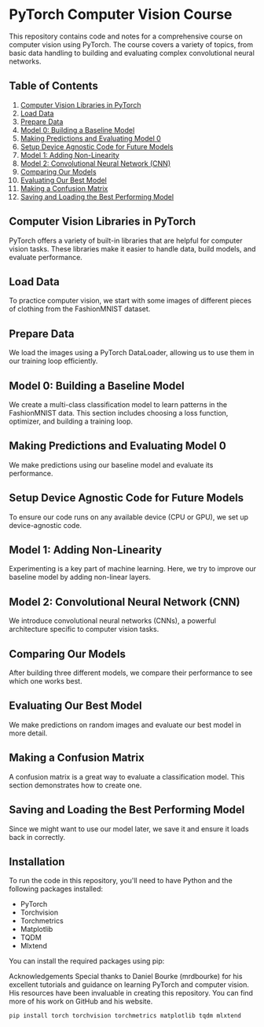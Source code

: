 # PyTorch Computer Vision Course

This repository contains code and notes for a comprehensive course on computer vision using PyTorch. The course covers a variety of topics, from basic data handling to building and evaluating complex convolutional neural networks.

## Table of Contents

1. [Computer Vision Libraries in PyTorch](#computer-vision-libraries-in-pytorch)
2. [Load Data](#load-data)
3. [Prepare Data](#prepare-data)
4. [Model 0: Building a Baseline Model](#model-0-building-a-baseline-model)
5. [Making Predictions and Evaluating Model 0](#making-predictions-and-evaluating-model-0)
6. [Setup Device Agnostic Code for Future Models](#setup-device-agnostic-code-for-future-models)
7. [Model 1: Adding Non-Linearity](#model-1-adding-non-linearity)
8. [Model 2: Convolutional Neural Network (CNN)](#model-2-convolutional-neural-network-cnn)
9. [Comparing Our Models](#comparing-our-models)
10. [Evaluating Our Best Model](#evaluating-our-best-model)
11. [Making a Confusion Matrix](#making-a-confusion-matrix)
12. [Saving and Loading the Best Performing Model](#saving-and-loading-the-best-performing-model)

## Computer Vision Libraries in PyTorch

PyTorch offers a variety of built-in libraries that are helpful for computer vision tasks. These libraries make it easier to handle data, build models, and evaluate performance.

## Load Data

To practice computer vision, we start with some images of different pieces of clothing from the FashionMNIST dataset.

## Prepare Data

We load the images using a PyTorch DataLoader, allowing us to use them in our training loop efficiently.

## Model 0: Building a Baseline Model

We create a multi-class classification model to learn patterns in the FashionMNIST data. This section includes choosing a loss function, optimizer, and building a training loop.

## Making Predictions and Evaluating Model 0

We make predictions using our baseline model and evaluate its performance.

## Setup Device Agnostic Code for Future Models

To ensure our code runs on any available device (CPU or GPU), we set up device-agnostic code.

## Model 1: Adding Non-Linearity

Experimenting is a key part of machine learning. Here, we try to improve our baseline model by adding non-linear layers.

## Model 2: Convolutional Neural Network (CNN)

We introduce convolutional neural networks (CNNs), a powerful architecture specific to computer vision tasks.

## Comparing Our Models

After building three different models, we compare their performance to see which one works best.

## Evaluating Our Best Model

We make predictions on random images and evaluate our best model in more detail.

## Making a Confusion Matrix

A confusion matrix is a great way to evaluate a classification model. This section demonstrates how to create one.

## Saving and Loading the Best Performing Model

Since we might want to use our model later, we save it and ensure it loads back in correctly.

## Installation

To run the code in this repository, you'll need to have Python and the following packages installed:

- PyTorch
- Torchvision
- Torchmetrics
- Matplotlib
- TQDM
- Mlxtend

You can install the required packages using pip:

Acknowledgements
Special thanks to Daniel Bourke (mrdbourke) for his excellent tutorials and guidance on learning PyTorch and computer vision. His resources have been invaluable in creating this repository. 
You can find more of his work on GitHub and his website.

```bash
pip install torch torchvision torchmetrics matplotlib tqdm mlxtend
